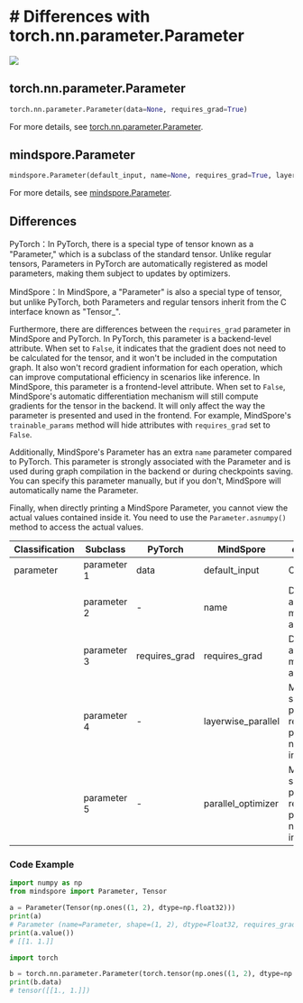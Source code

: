 # # Differences with torch.nn.parameter.Parameter

<a href="https://gitee.com/mindspore/docs/blob/r2.3.0rc2/docs/mindspore/source_en/note/api_mapping/pytorch_diff/Parameter.md" target="_blank"><img src="https://mindspore-website.obs.cn-north-4.myhuaweicloud.com/website-images/r2.3.0rc2/resource/_static/logo_source_en.svg"></a>

## torch.nn.parameter.Parameter

```python
torch.nn.parameter.Parameter(data=None, requires_grad=True)
```

For more details, see [torch.nn.parameter.Parameter](https://pytorch.org/docs/1.8.1/generated/torch.nn.parameter.Parameter.html#torch.nn.parameter.Parameter).

## mindspore.Parameter

```python
mindspore.Parameter(default_input, name=None, requires_grad=True, layerwise_parallel=False, parallel_optimizer=True)
```

For more details, see [mindspore.Parameter](https://mindspore.cn/docs/en/r2.3.0rc2/api_python/mindspore/mindspore.Parameter.html#mindspore.Parameter).

## Differences

PyTorch：In PyTorch, there is a special type of tensor known as a "Parameter," which is a subclass of the standard tensor. Unlike regular tensors, Parameters in PyTorch are automatically registered as model parameters, making them subject to updates by optimizers.

MindSpore：In MindSpore, a "Parameter" is also a special type of tensor, but unlike PyTorch, both Parameters and regular tensors inherit from the C interface known as "Tensor_".

Furthermore, there are differences between the `requires_grad` parameter in MindSpore and PyTorch. In PyTorch, this parameter is a backend-level attribute. When set to `False`, it indicates that the gradient does not need to be calculated for the tensor, and it won't be included in the computation graph. It also won't record gradient information for each operation, which can improve computational efficiency in scenarios like inference. In MindSpore, this parameter is a frontend-level attribute. When set to `False`, MindSpore's automatic differentiation mechanism will still compute gradients for the tensor in the backend. It will only affect the way the parameter is presented and used in the frontend. For example, MindSpore's `trainable_params` method will hide attributes with `requires_grad` set to `False`.

Additionally, MindSpore's Parameter has an extra `name` parameter compared to PyTorch. This parameter is strongly associated with the Parameter and is used during graph compilation in the backend or during checkpoints saving. You can specify this parameter manually, but if you don't, MindSpore will automatically name the Parameter.

Finally, when directly printing a MindSpore Parameter, you cannot view the actual values contained inside it. You need to use the `Parameter.asnumpy()` method to access the actual values.

| Classification | Subclass  | PyTorch | MindSpore | difference |
| ---- | ----- | ------- | --------- | -------------------- |
| parameter | parameter 1 | data | default_input | Consistent |
| | parameter 2 | - | name | Differences as mentioned above |
| | parameter 3 | requires_grad | requires_grad | Differences as mentioned above |
| | parameter 4 | - | layerwise_parallel | MindSpore-specific parameter related to parallelism, not present in torch |
| | parameter 5 | - | parallel_optimizer | MindSpore-specific parameter related to parallelism, not present in torch |

### Code Example

```python
import numpy as np
from mindspore import Parameter, Tensor

a = Parameter(Tensor(np.ones((1, 2), dtype=np.float32)))
print(a)
# Parameter (name=Parameter, shape=(1, 2), dtype=Float32, requires_grad=True)
print(a.value())
# [[1. 1.]]

import torch

b = torch.nn.parameter.Parameter(torch.tensor(np.ones((1, 2), dtype=np.float32)))
print(b.data)
# tensor([[1., 1.]])
```
